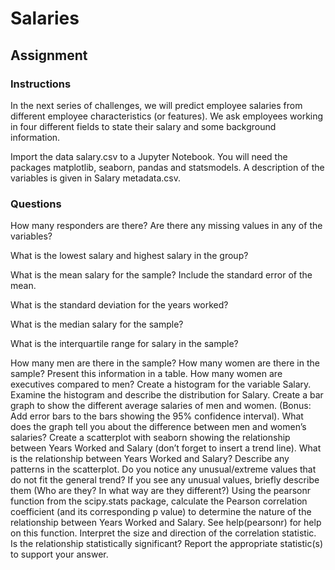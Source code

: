 # Salaries


## Assignment

### Instructions

In the next series of challenges, we will predict employee salaries from different employee characteristics (or features). We ask employees working in four different fields to state their salary and some background information.

Import the data salary.csv to a Jupyter Notebook. You will need the packages matplotlib, seaborn, pandas and statsmodels. A description of the variables is given in Salary metadata.csv.

### Questions
How many responders are there? Are there any missing values in any of the variables?

What is the lowest salary and highest salary in the group?

What is the mean salary for the sample? Include the standard error of the mean.

What is the standard deviation for the years worked?

What is the median salary for the sample?

What is the interquartile range for salary in the sample?

How many men are there in the sample? How many women are there in the sample? Present this information in a table.
How many women are executives compared to men?
Create a histogram for the variable Salary.
Examine the histogram and describe the distribution for Salary.
Create a bar graph to show the different average salaries of men and women. (Bonus: Add error bars to the bars showing the 95% confidence interval). What does the graph tell you about the difference between men and women’s salaries?
Create a scatterplot with seaborn showing the relationship between Years Worked and Salary (don’t forget to insert a trend line).
What is the relationship between Years Worked and Salary?
Describe any patterns in the scatterplot.
Do you notice any unusual/extreme values that do not fit the general trend? If you see any unusual values, briefly describe them (Who are they? In what way are they different?)
Using the pearsonr function from the scipy.stats package, calculate the Pearson correlation coefficient (and its corresponding p value) to determine the nature of the relationship between Years Worked and Salary. See help(pearsonr) for help on this function.
Interpret the size and direction of the correlation statistic.
Is the relationship statistically significant? Report the appropriate statistic(s) to support your answer.